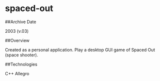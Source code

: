 spaced-out
==========

##Archive Date

2003 (v.03)

##Overview

Created as a personal application.  Play a desktop GUI game of Spaced Out (space shooter).

##Technologies

C++
Allegro
